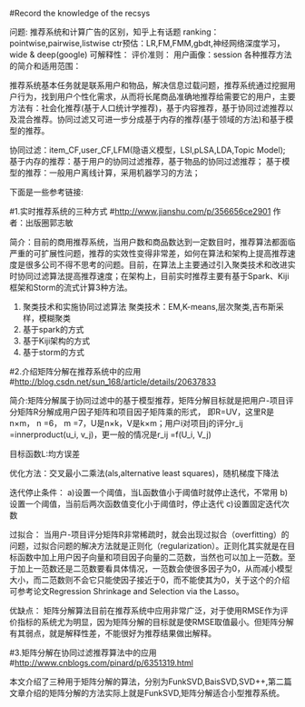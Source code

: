 #Record the knowledge of the recsys

问题:
推荐系统和计算广告的区别，知乎上有话题
ranking：pointwise,pairwise,listwise
ctr预估：LR,FM,FMM,gbdt,神经网络深度学习，wide & deep(google)
可解释性：
评价准则：
用户画像：session
各种推荐方法的简介和适用范围：


推荐系统基本任务就是联系用户和物品，解决信息过载问题，推荐系统通过挖掘用户行为，找到用户个性化需求，从而将长尾商品准确地推荐给需要它的用户，主要方法有：社会化推荐(基于人口统计学推荐)，基于内容推荐，基于协同过滤推荐以及混合推荐。协同过滤又可进一步分成基于内存的推荐(基于领域的方法)和基于模型的推荐。

协同过滤：item_CF,user_CF,LFM(隐语义模型，LSI,pLSA,LDA,Topic Model);
基于内存的推荐：基于用户的协同过滤推荐，基于物品的协同过滤推荐；
基于模型的推荐：一般用户离线计算，采用机器学习的方法；


下面是一些参考链接:

#1.实时推荐系统的三种方式
#http://www.jianshu.com/p/356656ce2901 作者：出版圈郭志敏

简介：目前的商用推荐系统，当用户数和商品数达到一定数目时，推荐算法都面临严重的可扩展性问题，推荐的实效性变得非常差，如何在算法和架构上提高推荐速度是很多公司不得不思考的问题。目前，在算法上主要通过引入聚类技术和改进实时协同过滤算法提高推荐速度；在架构上，目前实时推荐主要有基于Spark、Kiji框架和Storm的流式计算3种方法。

1. 聚类技术和实施协同过滤算法
聚类技术：EM,K-means,层次聚类,吉布斯采样，模糊聚类
2. 基于spark的方式
3. 基于Kiji架构的方式
4. 基于storm的方式

#2.介绍矩阵分解在推荐系统中的应用
#http://blog.csdn.net/sun_168/article/details/20637833

简介:矩阵分解属于协同过滤中的基于模型推荐，矩阵分解目标就是把用户-项目评分矩阵R分解成用户因子矩阵和项目因子矩阵乘的形式，
即R=UV，这里R是n×m， n =6， m =7，U是n×k，V是k×m；用户i对项目j的评分r_ij =innerproduct(u_i, v_j)，更一般的情况是r_ij =f(U_i, V_j)

目标函数L:均方误差

优化方法：交叉最小二乘法(als,alternative least squares)，随机梯度下降法

迭代停止条件：
a)设置一个阈值，当L函数值小于阈值时就停止迭代，不常用
b)设置一个阈值，当前后两次函数值变化小于阈值时，停止迭代
c)设置固定迭代次数

过拟合：
当用户-项目评分矩阵R非常稀疏时，就会出现过拟合（overfitting）的问题，过拟合问题的解决方法就是正则化（regularization）。正则化其实就是在目标函数中加上用户因子向量和项目因子向量的二范数，当然也可以加上一范数。至于加上一范数还是二范数要看具体情况，一范数会使很多因子为0，从而减小模型大小，而二范数则不会它只能使因子接近于0，而不能使其为0，关于这个的介绍可参考论文Regression Shrinkage and Selection via the Lasso。

优缺点：
矩阵分解算法目前在推荐系统中应用非常广泛，对于使用RMSE作为评价指标的系统尤为明显，因为矩阵分解的目标就是使RMSE取值最小。但矩阵分解有其弱点，就是解释性差，不能很好为推荐结果做出解释。

#3.矩阵分解在协同过滤推荐算法中的应用#http://www.cnblogs.com/pinard/p/6351319.html

本文介绍了三种用于矩阵分解的算法，分别为FunkSVD,BaisSVD,SVD++,第二篇文章介绍的矩阵分解的方法实际上就是FunkSVD,矩阵分解适合小型推荐系统。
